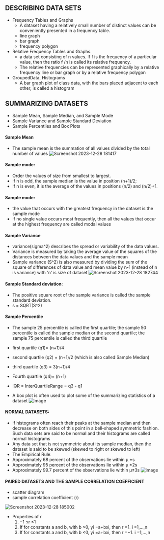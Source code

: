 ## DESCRIBING DATA SETS
- Frequency Tables and Graphs
  - A dataset having a relatively small number of distinct values can be conveniently presented in a frequency table.
  - line graph
  - bar graph
  - frequency polygon
- Relative Frequency Tables and Graphs
  - a data set consisting of n values. If f is the frequency of a particular value, then the ratio f /n is called its relative frequency.
  - The relative frequencies can be represented graphically by a relative frequency line or bar graph or by a relative frequency polygon
- GroupedData, Histograms
  - A bar graph plot of class data, with the bars placed adjacent to each other, is called a histogram

## SUMMARIZING DATASETS
- Sample Mean, Sample Median, and Sample Mode
- Sample Variance and Sample Standard Deviation
- Sample Percentiles and Box Plots
#### Sample Mean
  - The sample mean is the summation of all values divided by the total number of values
 ![Screenshot 2023-12-28 181417](https://github.com/Selvam-DG/Statistics_-and_R_programming/assets/98681717/e81ee570-42a3-4df9-b767-3d0e9e6dadf4)

#### Sample mode:
- Order the values of size from smallest to largest.
- If n is odd, the sample median is the value in position (n+1)/2;
- If n is even, it is the average of the values in positions (n/2) and (n/2)+1.

#### Sample mode:
- the value that occurs with the greatest frequency in the dataset is the sample mode
- If no single value occurs most frequently, then all the values that occur at the highest frequency are called modal values

#### Sample Variance
- variance(sigma^2) describes the spread or variability of the data values.
- Variance is  measured by taking the average value of the squares of the distances between the data values and the sample mean
- Sample variance (S^2) is also measured by dividing the sum of the square of differences of data value and mean value by n-1 (instead of n is variance) with 'n' is size of dataset
  ![Screenshot 2023-12-28 182744](https://github.com/Selvam-DG/Statistics_-and_R_programming/assets/98681717/96056dab-3374-482a-a21e-9326f7be7c5d)

#### Sample Standard deviation:
-  The positive square root of the sample variance is called the sample standard deviation.
-  s = SQRT(S^2)
  
#### Sample Percentile
- The sample 25 percentile is called the first quartile; the sample 50 percentile is called the sample median or the second quartile; the sample 75 percentile is called the third quartile
-  first quartile (q1)= (n+1)/4
-  second quartile (q2) = (n+1)/2 (which is also called Sample Median)
-  third quartile (q3) = 3(n+1)/4
-  Fourth quartile (q4)= (n+1)

- IQR = InterQuartileRange = q3 - q1
- A box plot is often used to plot some of the summarizing statistics of a dataset
![image](https://github.com/Selvam-DG/Statistics_-and_R_programming/assets/98681717/f6a067f6-855c-4d57-abba-2e16df68f3b4)

#### NORMAL DATASETS:
- If histograms often reach their peaks at the sample median and then decrease on both sides of this point in a bell-shaped symmetric fashion. Such data sets are said to be normal and their histograms are called normal histograms
- Any data set that is not symmetric about its sample median, then the dataset is said to be skewed (skewed to right or skewed to left)
-  The Empirical Rule:
  - Approximately 68 percent of the observations lie within µ ±s
  - Approximately 95 percent of the observations lie within µ ±2s
  - Approximately 99.7 percent of the observations lie within µ±3s
![image](https://github.com/Selvam-DG/Statistics_-and_R_programming/assets/98681717/d4d978af-ca5a-42ce-83d3-9bd2ee5501e7)

####  PAIRED DATASETS AND THE SAMPLE CORRELATION COEFFICIENT
-  scatter diagram
-  sample correlation coefficient (r)
  
 ![Screenshot 2023-12-28 185002](https://github.com/Selvam-DG/Statistics_-and_R_programming/assets/98681717/45f11c48-8c91-4a57-ac85-d17bbbb64855)
- Properties of r
    1. −1 ≤r ≤1
    2. If for constants a and b, with b >0,  yi =a+bxi, then r =1. i =1,...,n
    3. If for constants a and b, with b <0, yi =a+bxi, then r =−1. i =1,...,n
 
